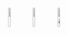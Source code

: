 
<img src="https://user-images.githubusercontent.com/84524584/211070210-2aa1f91d-fa19-4990-98ec-23e359db873f.png" width="10%"><img src="https://user-images.githubusercontent.com/84524584/211070228-3128f156-857d-4d04-8bd1-b0e606c1604c.png" width="10%"><img width="10%" alt="associate-cloud-engineer-certification-2" src="https://github.com/Sunaga0709/Sunaga0709/assets/84524584/43e3e263-941f-4b28-9afd-dc8fc5c7ff0d">
